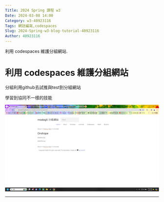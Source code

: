 ```yaml
---
Title: 2024 Spring 課程 w3
Date: 2024-03-08 14:00
Category: w3-40923116
Tags: 網誌編寫,codespaces
Slug: 2024-Spring-w3-blog-tutorial-40923116
Author: 40923116
---
```


利用 codespaces 維護分組網站.

<!-- PELICAN_END_SUMMARY -->

# 利用 codespaces 維護分組網站
分組利用github去試推與test到分組網站

學習到協同不一樣的技能

![image](image.png)

--------